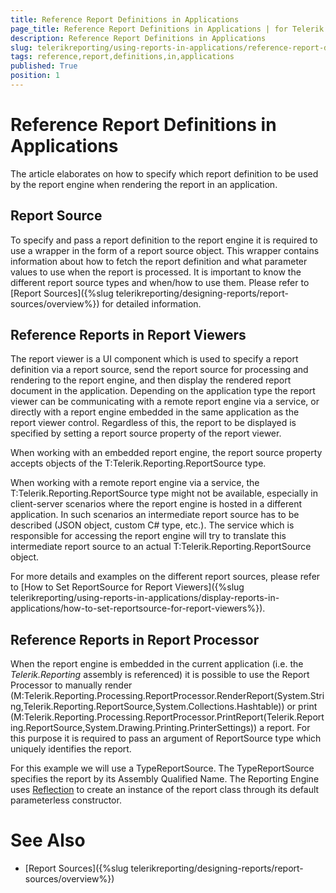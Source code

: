 ```yaml
---
title: Reference Report Definitions in Applications
page_title: Reference Report Definitions in Applications | for Telerik Reporting Documentation
description: Reference Report Definitions in Applications
slug: telerikreporting/using-reports-in-applications/reference-report-definitions-in-applications
tags: reference,report,definitions,in,applications
published: True
position: 1
---
```


# Reference Report Definitions in Applications



The article elaborates on how to specify which report definition to be used by the report engine when rendering the report in an application.
      

## Report Source

To specify and pass a report definition to the report engine it is required to use a wrapper in the form of a
          report source object. This wrapper contains information about how to fetch the
          report definition and what parameter values to use when the report is processed.
          It is important to know the different report source types and when/how to use them. Please refer to
          [Report Sources]({%slug telerikreporting/designing-reports/report-sources/overview%}) for detailed information.
        

## Reference Reports in Report Viewers

The report viewer is a UI component which is used to specify a report definition via a report source, send the report source for processing
          and rendering to the report engine, and then display the rendered report document in the application.
          Depending on the application type the report viewer can be communicating with a remote report engine via a service, or directly with a
          report engine embedded in the same application as the report viewer control. Regardless of this, the report to be displayed
          is specified by setting a report source property of the report viewer.
        

When working with an embedded report engine, the report source property accepts objects of the
          T:Telerik.Reporting.ReportSource type.
        

When working with a remote report engine via a service, the
          T:Telerik.Reporting.ReportSource
          type might not be available, especially in client-server scenarios where the report engine is hosted in a different application.
          In such scenarios an intermediate report source has to be described (JSON object, custom C# type, etc.).
          The service which is responsible for accessing the report engine will try to translate this intermediate report source to an actual
          T:Telerik.Reporting.ReportSource object.
        

For more details and examples on the different report sources, please refer to
          [How to Set ReportSource for Report Viewers]({%slug telerikreporting/using-reports-in-applications/display-reports-in-applications/how-to-set-reportsource-for-report-viewers%}).
        

## Reference Reports in Report Processor

When the report engine is embedded in the current application (i.e. the *Telerik.Reporting* assembly is referenced)
          it is possible to use the Report Processor to manually render
          (M:Telerik.Reporting.Processing.ReportProcessor.RenderReport(System.String,Telerik.Reporting.ReportSource,System.Collections.Hashtable))
          or print
          (M:Telerik.Reporting.Processing.ReportProcessor.PrintReport(Telerik.Reporting.ReportSource,System.Drawing.Printing.PrinterSettings))
          a report. For this purpose it is required to pass an argument of ReportSource type which uniquely identifies the report.
        

For this example we will use a TypeReportSource. The TypeReportSource specifies the report by its Assembly Qualified Name. The Reporting Engine uses [Reflection](https://msdn.microsoft.com/en-us/library/ms173183(v=vs.110).aspx) to create an instance of the report class through its default parameterless constructor.
        

	



	



# See Also

 * [Report Sources]({%slug telerikreporting/designing-reports/report-sources/overview%})

